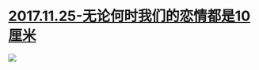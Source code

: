 # [2017.11.25-无论何时我们的恋情都是10厘米](http://bangumi.bilibili.com/anime/6470)
![](https://bilicover2017.github.io/2017.11.25.jpg)